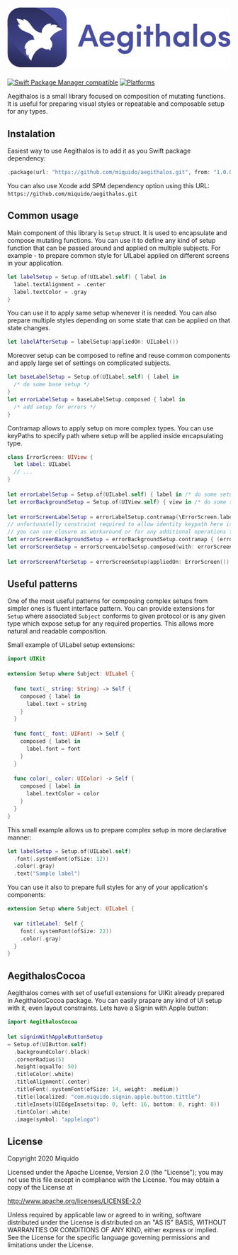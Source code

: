 # ![Aegithalos](./logo.png)

[![Swift Package Manager compatible](https://img.shields.io/badge/Swift%20Package%20Manager-compatible-green.svg)](https://github.com/apple/swift-package-manager)
[![Platforms](https://img.shields.io/badge/platform-iOS%20|%20iPadOS%20|%20macOS-blue.svg?style=flat)]()

Aegithalos is a small library focused on composition of mutating functions. It is useful for preparing visual styles or repeatable and composable setup for any types.

## Instalation

Easiest way to use Aegithalos is to add it as you Swift package dependency:

```swift
.package(url: "https://github.com/miquido/aegithalos.git", from: "1.0.0")
```

You can also use Xcode add SPM dependency option using this URL: `https://github.com/miquido/aegithalos.git`

## Common usage

Main component of this library is `Setup` struct. It is used to encapsulate and compose mutating functions. You can use it to define any kind of setup function that can be passed around and applied on multiple subjects. For example - to prepare common style for UILabel applied on different screens in your application.

```swift
let labelSetup = Setup.of(UILabel.self) { label in
  label.textAlignment = .center
  label.textColor = .gray
}
```

You can use it to apply same setup whenever it is needed. You can also prepare multiple styles depending on some state that can be applied on that state changes.

```swift
let labelAfterSetup = labelSetup(appliedOn: UILabel())
```

Moreover setup can be composed to refine and reuse common components and apply large set of settings on complicated subjects.

```swift
let baseLabelSetup = Setup.of(UILabel.self) { label in 
  /* do some base setup */ 
}
let errorLabelSetup = baseLabelSetup.composed { label in 
  /* add setup for errors */ 
}
```

Contramap allows to apply setup on more complex types. You can use keyPaths to specify path where setup will be applied inside encapsulating type.

```swift
class ErrorScreen: UIView {
  let label: UILabel
  // ...
}

let errorLabelSetup = Setup.of(UILabel.self) { label in /* do some setup */ }
let errorBackgroundSetup = Setup.of(UIView.self) { view in /* do some setup */ }

let errorScreenLabelSetup = errorLabelSetup.contramap(\ErrorScreen.label)
// unfortunatelly constraint required to allow identity keypath here is not representable in Swift yet
// you can use closure as workaround or for any additional operations that are required
let errorScreenBackgroundSetup = errorBackgroundSetup.contramap { (error: ErrorScreen) in error }
let errorScreenSetup = errorScreenLabelSetup.composed(with: errorScreenBackgroundSetup)

let errorScreenAfterSetup = errorScreenSetup(appliedOn: ErrorScreen())
```

## Useful patterns

One of the most useful patterns for composing complex setups from simpler ones is fluent interface pattern. You can provide extensions for `Setup` where associated `Subject` conforms to given protocol or is any given type which expose setup for any required properties. This allows more natural and readable composition.

Small example of UILabel setup extensions:

```swift
import UIKit

extension Setup where Subject: UILabel {
  
  func text(_ string: String) -> Self {
    composed { label in
      label.text = string
    }
  }
  
  func font(_ font: UIFont) -> Self {
    composed { label in
      label.font = font
    }
  }
  
  func color(_ color: UIColor) -> Self {
    composed { label in
      label.textColor = color
    }
  }
}
```

This small example allows us to prepare complex setup in more declarative manner:

```swift
let labelSetup = Setup.of(UILabel.self)
  .font(.systemFont(ofSize: 12))
  .color(.gray)
  .text("Sample label")
```

You can use it also to prepare full styles for any of your application's components:

```swift
extension Setup where Subject: UILabel {

  var titleLabel: Self {
    font(.systemFont(ofSize: 22))
    .color(.gray)
  }
}
```

## AegithalosCocoa

Aegithalos comes with set of usefull extensions for UIKit already prepared in AegithalosCocoa package. You can easily prapare any kind of UI setup with it, even layout constraints. Lets have a Signin with Apple button:

```swift
import AegithalosCocoa

let signinWithAppleButtonSetup
= Setup.of(UIButton.self)
  .backgroundColor(.black)
  .cornerRadius(5)
  .height(equalTo: 50)
  .titleColor(.white)
  .titleAlignment(.center)
  .titleFont(.systemFont(ofSize: 14, weight: .medium))
  .title(localized: "com.miquido.signin.apple.button.tittle")
  .titleInsets(UIEdgeInsets(top: 0, left: 16, bottom: 0, right: 0))
  .tintColor(.white)
  .image(symbol: "applelogo")
```

## License

Copyright 2020 Miquido

Licensed under the Apache License, Version 2.0 (the "License"); you may not use this file except in compliance with the License. You may obtain a copy of the License at

http://www.apache.org/licenses/LICENSE-2.0

Unless required by applicable law or agreed to in writing, software distributed under the License is distributed on an "AS IS" BASIS, WITHOUT WARRANTIES OR CONDITIONS OF ANY KIND, either express or implied. See the License for the specific language governing permissions and limitations under the License.